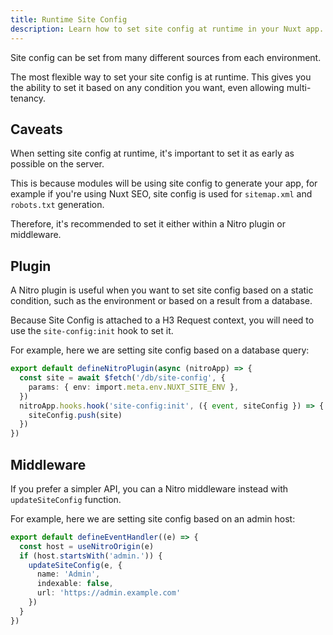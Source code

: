 ```yaml
---
title: Runtime Site Config
description: Learn how to set site config at runtime in your Nuxt app.
---
```


Site config can be set from many different sources from each environment.

The most flexible way to set your site config is at runtime. This gives you the ability to set it based on any condition you want,
even allowing multi-tenancy.

## Caveats

When setting site config at runtime, it's important to set it as early as possible on the server.

This is because modules will be using site config to generate your app, for example if you're using Nuxt SEO, site
config is used for `sitemap.xml` and `robots.txt` generation.

Therefore, it's recommended to set it either within a Nitro plugin or middleware.

## Plugin

A Nitro plugin is useful when you want to set site config based on a static condition, such as the environment
or based on a result from a database.

Because Site Config is attached to a H3 Request context, you will need to use the `site-config:init` hook to set it.

For example, here we are setting site config based on a database query:

```ts [server/plugins/update-site-config-from-db.ts]
export default defineNitroPlugin(async (nitroApp) => {
  const site = await $fetch('/db/site-config', {
    params: { env: import.meta.env.NUXT_SITE_ENV },
  })
  nitroApp.hooks.hook('site-config:init', ({ event, siteConfig }) => {
    siteConfig.push(site)
  })
})
```

## Middleware

If you prefer a simpler API, you can a Nitro middleware instead with `updateSiteConfig` function.

For example, here we are setting site config based on an admin host:

```ts [server/middleware/update-site-config.ts]
export default defineEventHandler((e) => {
  const host = useNitroOrigin(e)
  if (host.startsWith('admin.')) {
    updateSiteConfig(e, {
      name: 'Admin',
      indexable: false,
      url: 'https://admin.example.com'
    })
  }
})
```
